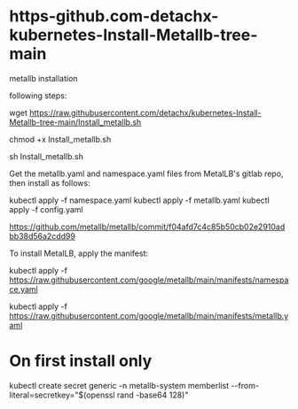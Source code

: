 # https-github.com-detachx-kubernetes-Install-Metallb-tree-main

metallb installation

following steps:

  wget https://raw.githubusercontent.com/detachx/kubernetes-Install-Metallb-tree-main/Install_metallb.sh

  chmod +x Install_metallb.sh

  sh Install_metallb.sh





Get the metallb.yaml and namespace.yaml files from MetalLB's gitlab repo, then install as follows:

kubectl apply -f namespace.yaml kubectl apply -f metallb.yaml kubectl apply -f config.yaml

https://github.com/metallb/metallb/commit/f04afd7c4c85b50cb02e2910adbb38d56a2cdd99

To install MetalLB, apply the manifest:

kubectl apply -f https://raw.githubusercontent.com/google/metallb/main/manifests/namespace.yaml

kubectl apply -f https://raw.githubusercontent.com/google/metallb/main/manifests/metallb.yaml
# On first install only
kubectl create secret generic -n metallb-system memberlist --from-literal=secretkey="$(openssl rand -base64 128)"
